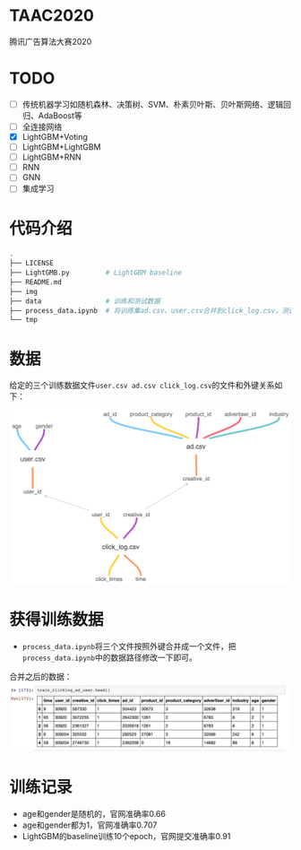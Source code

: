 # TAAC2020
腾讯广告算法大赛2020

# TODO

- [ ] 传统机器学习如随机森林、决策树、SVM、朴素贝叶斯、贝叶斯网络、逻辑回归、AdaBoost等
- [ ] 全连接网络
- [x] LightGBM+Voting
- [ ] LightGBM+LightGBM
- [ ] LightGBM+RNN
- [ ] RNN
- [ ] GNN
- [ ] 集成学习

# 代码介绍

```bash
.
├── LICENSE
├── LightGMB.py         # LightGBM baseline
├── README.md
├── img
├── data                # 训练和测试数据
├── process_data.ipynb  # 将训练集ad.csv、user.csv合并到click_log.csv，测试集中的ad.csv合并到click_log.csv
└── tmp
```

# 数据

给定的三个训练数据文件`user.csv ad.csv click_log.csv`的文件和外键关系如下：

![](img/TAAC2020.png)

# 获得训练数据
- `process_data.ipynb`将三个文件按照外键合并成一个文件，把`process_data.ipynb`中的数据路径修改一下即可。

合并之后的数据：
![](img/data_merged.png)

# 训练记录

- age和gender是随机的，官网准确率0.66
- age和gender都为1，官网准确率0.707
- LightGBM的baseline训练10个epoch，官网提交准确率0.91